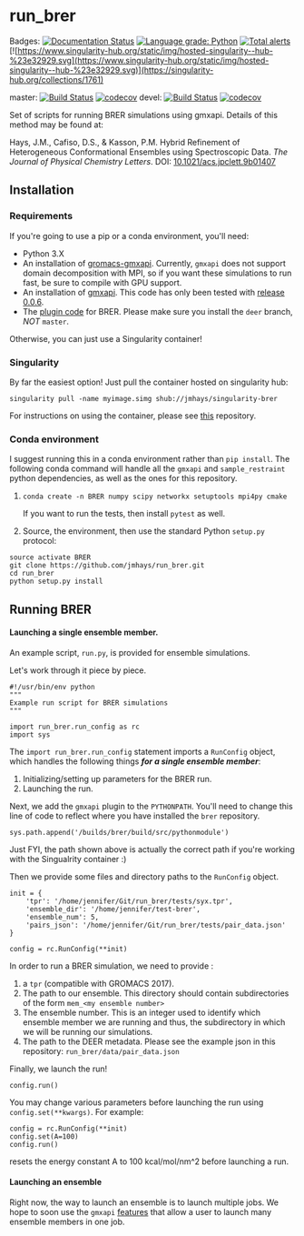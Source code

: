# run_brer
 
Badges:
[![Documentation Status](https://readthedocs.org/projects/run-brer/badge/?version=latest)](https://run-brer.readthedocs.io/en/latest/?badge=latest)
[![Language grade: Python](https://img.shields.io/lgtm/grade/python/g/jmhays/run_brer.svg?logo=lgtm&logoWidth=18)](https://lgtm.com/projects/g/jmhays/run_brer/context:python)
[![Total alerts](https://img.shields.io/lgtm/alerts/g/jmhays/run_brer.svg?logo=lgtm&logoWidth=18)](https://lgtm.com/projects/g/jmhays/run_brer/alerts/)
[![https://www.singularity-hub.org/static/img/hosted-singularity--hub-%23e32929.svg](https://www.singularity-hub.org/static/img/hosted-singularity--hub-%23e32929.svg)](https://singularity-hub.org/collections/1761)


master:
[![Build Status](https://travis-ci.com/jmhays/run_brer.svg?token=zQbC3QZqV1zHSGhQXUTP&branch=master)](https://travis-ci.com/jmhays/run_brer)
[![codecov](https://codecov.io/gh/jmhays/run_brer/branch/master/graph/badge.svg)](https://codecov.io/gh/jmhays/run_brer)
devel:
[![Build Status](https://travis-ci.com/jmhays/run_brer.svg?token=zQbC3QZqV1zHSGhQXUTP&branch=devel)](https://travis-ci.com/jmhays/run_brer)
[![codecov](https://codecov.io/gh/jmhays/run_brer/branch/devel/graph/badge.svg)](https://codecov.io/gh/jmhays/run_brer)

Set of scripts for running BRER simulations using gmxapi. Details of this method may be found at:

Hays, J.M., Cafiso, D.S., & Kasson, P.M. Hybrid Refinement of Heterogeneous Conformational Ensembles using Spectroscopic Data. *The Journal of Physical Chemistry Letters*. DOI: [10.1021/acs.jpclett.9b01407](https://pubs.acs.org/doi/10.1021/acs.jpclett.9b01407)

## Installation
### Requirements
If you're going to use a pip or a conda environment, you'll need:
- Python 3.X
- An installation of [gromacs-gmxapi](http://github.com/kassonlab/gromacs-gmxapi). Currently, `gmxapi` does not support 
domain decomposition with MPI, so if you want these simulations to run fast, be sure to compile with GPU support.
- An installation of [gmxapi](https://github.com/kassonlab/gmxapi). 
This code has only been tested with [release 0.0.6](https://github.com/kassonlab/gmxapi/releases/tag/v0.0.6).
- The [plugin code](https://github.com/jmhays/sample_restraint/tree/deer) for BRER. Please make sure you install the 
`deer` branch, _*NOT*_ `master`.

Otherwise, you can just use a Singularity container!

### Singularity 
By far the easiest option! Just pull the container hosted on singularity hub:

`singularity pull -name myimage.simg shub://jmhays/singularity-brer`

For instructions on using the container, please see [this](https://github.com/jmhays/singularity-brer) repository.
### Conda environment
I suggest running this in a conda environment rather than `pip install`. The following conda command will handle all 
the `gmxapi` and `sample_restraint` python dependencies, as well as the ones for this repository.

1. `conda create -n BRER numpy scipy networkx setuptools mpi4py cmake`

    If you want to run the tests, then install `pytest` as well.

2. Source, the environment, then use the standard Python `setup.py` protocol:
```
source activate BRER
git clone https://github.com/jmhays/run_brer.git
cd run_brer
python setup.py install
```


## Running BRER
#### Launching a single ensemble member.
An example script, `run.py`, is provided for ensemble simulations. 

Let's work through it piece by piece.
```
#!/usr/bin/env python
"""
Example run script for BRER simulations
"""

import run_brer.run_config as rc
import sys

```
The `import run_brer.run_config` statement imports a `RunConfig` object, which handles the following things 
_**for a single ensemble member**_:
1. Initializing/setting up parameters for the BRER run.
2. Launching the run. 

Next, we add the `gmxapi` plugin to the `PYTHONPATH`. You'll need to change this line of code to reflect where you have 
installed the `brer` repository.
```
sys.path.append('/builds/brer/build/src/pythonmodule')
```
Just FYI, the path shown above is actually the correct path if you're working with the Singualrity container :)

Then we provide some files and directory paths to the `RunConfig` object. 
```
init = {
    'tpr': '/home/jennifer/Git/run_brer/tests/syx.tpr',
    'ensemble_dir': '/home/jennifer/test-brer',
    'ensemble_num': 5,
    'pairs_json': '/home/jennifer/Git/run_brer/tests/pair_data.json'
}

config = rc.RunConfig(**init)
```

In order to run a BRER simulation, we need to provide :
1. a `tpr` (compatible with GROMACS 2017).
2. The path to our ensemble. This directory should contain subdirectories of the form `mem_<my ensemble number>`
3. The ensemble number. This is an integer used to identify which ensemble member we are running and thus, the subdirectory in which we will be running our simulations.
4. The path to the DEER metadata. Please see the example json in this repository: `run_brer/data/pair_data.json`

Finally, we launch the run!
```
config.run()
```

You may change various parameters before launching the run using `config.set(**kwargs)`. For example:
```
config = rc.RunConfig(**init)
config.set(A=100)
config.run()
```
resets the energy constant A to 100 kcal/mol/nm^2 before launching a run.


#### Launching an ensemble
Right now, the way to launch an ensemble is to launch multiple jobs. We hope to soon use the `gmxapi` 
[features](https://github.com/kassonlab/gmxapi) that allow a user to launch many ensemble members in one job.
